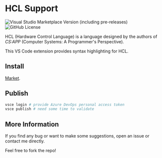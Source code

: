 # HCL Support

![Visual Studio Marketplace Version (including pre-releases)](https://img.shields.io/visual-studio-marketplace/v/BojunRen.hcl-support) ![GitHub License](https://img.shields.io/github/license/rennsax/HCL-Support)

HCL (Hardware Control Language) is a language designed by the authors of *CS:APP* (Computer Systems: A Programmer's Perspective).

This VS Code extension provides syntax highlighting for HCL.

## Install

[Market](https://marketplace.visualstudio.com/items?itemName=BojunRen.hcl-support).

## Publish

```sh
vsce login # provide Azure DevOps personal access token
vsce publish # need some time to validate
```

## More Information

If you find any bug or want to make some suggestions, open an issue or contact me directly.

Feel free to fork the repo!
